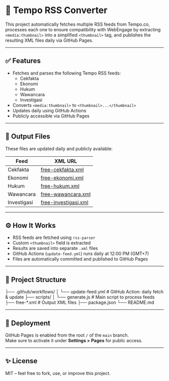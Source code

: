 # 📰 Tempo RSS Converter

This project automatically fetches multiple RSS feeds from Tempo.co, processes each one to ensure compatibility with WebEngage by extracting `<media:thumbnail>` into a simplified `<thumbnail>` tag, and publishes the resulting XML files daily via GitHub Pages.

---

## ✅ Features

- Fetches and parses the following Tempo RSS feeds:
  - Cekfakta
  - Ekonomi
  - Hukum
  - Wawancara
  - Investigasi
- Converts `<media:thumbnail>` to `<thumbnail>...</thumbnail>`
- Updates daily using GitHub Actions
- Publicly accessible via GitHub Pages

---

## 📁 Output Files

These files are updated daily and publicly available:

| Feed         | XML URL |
|--------------|---------|
| Cekfakta     | [free-cekfakta.xml](https://adlandwijaka.github.io/tempo-rss/free-cekfakta.xml) |
| Ekonomi      | [free-ekonomi.xml](https://adlandwijaka.github.io/tempo-rss/free-ekonomi.xml) |
| Hukum        | [free-hukum.xml](https://adlandwijaka.github.io/tempo-rss/free-hukum.xml) |
| Wawancara    | [free-wawancara.xml](https://adlandwijaka.github.io/tempo-rss/free-wawancara.xml) |
| Investigasi  | [free-investigasi.xml](https://adlandwijaka.github.io/tempo-rss/free-investigasi.xml) |

---

## ⚙️ How It Works

- RSS feeds are fetched using `rss-parser`
- Custom `<thumbnail>` field is extracted
- Results are saved into separate `.xml` files
- GitHub Actions (`update-feed.yml`) runs daily at 12:00 PM (GMT+7)
- Files are automatically committed and published to GitHub Pages

---

## 📂 Project Structure

├── .github/workflows/
│ └── update-feed.yml # GitHub Action: daily fetch & update
├── scripts/
│ └── generate.js # Main script to process feeds
├── free-*.xml # Output XML files
├── package.json
└── README.md


---

## 🚀 Deployment

GitHub Pages is enabled from the root `/` of the `main` branch.  
Make sure to activate it under **Settings > Pages** for public access.

---

## ✨ License

MIT – feel free to fork, use, or improve this project.
